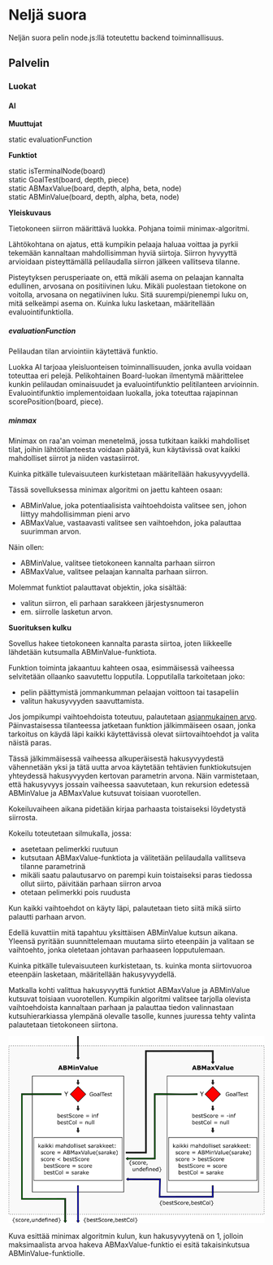 # Neljä suora

Neljän suora pelin node.js:llä toteutettu backend toiminnallisuus.

## Palvelin

### Luokat

#### AI

**Muuttujat**

static evaluationFunction

**Funktiot**

static isTerminalNode(board)  
static GoalTest(board, depth, piece)  
static ABMaxValue(board, depth, alpha, beta, node)  
static ABMinValue(board, depth, alpha, beta, node)  

**Yleiskuvaus**

Tietokoneen siirron määrittävä luokka. Pohjana toimii minimax-algoritmi.

Lähtökohtana on ajatus, että kumpikin pelaaja haluaa voittaa ja pyrkii tekemään kannaltaan mahdollisimman hyviä siirtoja. Siirron hyvyyttä arvioidaan pisteyttämällä pelilaudalla siirron jälkeen vallitseva tilanne.

<a name="pisteytys">Pisteytyksen perusperiaate on, että mikäli asema on pelaajan kannalta edullinen, arvosana on positiivinen luku. Mikäli puolestaan tietokone on voitolla, arvosana on negatiivinen luku.</a> Sitä suurempi/pienempi luku on, mitä selkeämpi asema on. Kuinka luku lasketaan, määritellään evaluointifunktiolla.

##### evaluationFunction

Pelilaudan tilan arviointiin käytettävä funktio.

Luokka AI tarjoaa yleisluonteisen toiminnallisuuden, jonka avulla voidaan toteuttaa eri pelejä. Pelikohtainen Board-luokan ilmentymä määrittelee kunkin pelilaudan ominaisuudet ja evaluointifunktio pelitilanteen arvioinnin. Evaluointifunktio implementoidaan luokalla, joka toteuttaa rajapinnan scorePosition(board, piece).

##### minmax

Minimax on raa'an voiman menetelmä, jossa tutkitaan kaikki mahdolliset tilat, joihin lähtötilanteesta voidaan päätyä, kun käytävissä ovat kaikki mahdolliset siirrot ja niiden vastasiirrot.

Kuinka pitkälle tulevaisuuteen kurkistetaan määritellään hakusyvyydellä.

Tässä sovelluksessa minimax algoritmi on jaettu kahteen osaan:

- ABMinValue, joka potentiaalisista vaihtoehdoista valitsee sen, johon liittyy mahdollisimman pieni arvo
- ABMaxValue, vastaavasti valitsee sen vaihtoehdon, joka palauttaa suurimman arvon.

Näin ollen:

- ABMinValue, valitsee tietokoneen kannalta parhaan siirron
- ABMaxValue, valitsee pelaajan kannalta parhaan siirron.


Molemmat funktiot palauttavat objektin, joka sisältää:

- valitun siirron, eli parhaan sarakkeen järjestysnumeron
- em. siirrolle lasketun arvon.

**Suorituksen kulku**

Sovellus hakee tietokoneen kannalta parasta siirtoa, joten liikkeelle lähdetään kutsumalla ABMinValue-funktiota.

Funktion toiminta jakaantuu kahteen osaa, esimmäisessä vaiheessa selvitetään ollaanko saavutettu lopputila. Lopputilalla tarkoitetaan joko:

- pelin päättymistä jommankumman pelaajan voittoon tai tasapeliin
- valitun hakusyvyyden saavuttamista.

Jos jompikumpi vaihtoehdoista toteutuu, palautetaan [asianmukainen arvo](#pisteytys). Päinvastaisessa tilanteessa jatketaan funktion jälkimmäiseen osaan, jonka tarkoitus on käydä läpi kaikki käytettävissä olevat siirtovaihtoehdot ja valita näistä paras.

Tässä jälkimmäisessä vaiheessa alkuperäisestä hakusyvyydestä vähennetään yksi ja tätä uutta arvoa käytetään tehtävien funktiokutsujen yhteydessä hakusyvyyden kertovan parametrin arvona. Näin varmistetaan, että hakusyvyys jossain vaiheessa saavutetaan, kun rekursion edetessä ABMinValue ja ABMaxValue kutsuvat toisiaan vuorotellen.

Kokeiluvaiheen aikana pidetään kirjaa parhaasta toistaiseksi löydetystä siirrosta.

Kokeilu toteutetaan silmukalla, jossa:

- asetetaan pelimerkki ruutuun
- kutsutaan ABMaxValue-funktiota ja välitetään pelilaudalla vallitseva tilanne parametrinä
- mikäli saatu palautusarvo on parempi kuin toistaiseksi paras tiedossa ollut siirto, päivitään parhaan siirron arvoa
- otetaan pelimerkki pois ruudusta

Kun kaikki vaihtoehdot on käyty läpi, palautetaan tieto siitä mikä siirto palautti parhaan arvon.

Edellä kuvattiin mitä tapahtuu yksittäisen ABMinValue kutsun aikana. Yleensä pyritään suunnittelemaan muutama siirto eteenpäin ja valitaan se vaihtoehto, jonka oletetaan johtavan parhaaseen lopputulemaan.

Kuinka pitkälle tulevaisuuteen kurkistetaan, ts. kuinka monta siirtovuoroa eteenpäin lasketaan, määritellään hakusyvyydellä.

Matkalla kohti valittua hakusyvyyttä funktiot ABMaxValue ja ABMinValue kutsuvat toisiaan vuorotellen. Kumpikin algoritmi valitsee tarjolla olevista vaihtoehdoista kannaltaan parhaan ja palauttaa tiedon valinnastaan kutsuhierarkiassa ylempänä olevalle tasolle, kunnes juuressa tehty valinta palautetaan tietokoneen siirtona.

![MinMax -algoritmin ajo, kun hakusyvyytenä on 1](/assets/minMax_2022_05_01B.png "MinMax -algoritmin suoritus")

Kuva esittää minimax algoritmin kulun, kun hakusyvyytenä on 1, jolloin maksimaalista arvoa hakeva ABMaxValue-funktio ei esitä takaisinkutsua ABMinValue-funktiolle.

